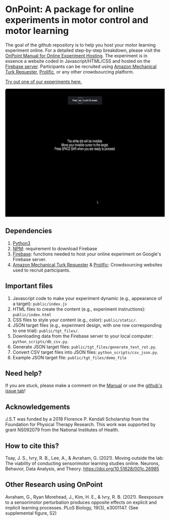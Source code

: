 # OnPoint: A package for online experiments in motor control and motor learning

The goal of the github repository is to help you host your motor learning experiment online. For a detailed step-by-step breakdown, please visit the [OnPoint Manual for Online Experiment Hosting](https://docs.google.com/document/d/1E5XzQU2dJw7m880P7VhmESPpUNQlEdMcf9fweHLtG0o/edit?usp=sharing). The experiment is in essence a website coded in Javascript/HTML/CSS and hosted on the [Firebase server](https://firebase.google.com/). Participants can be recruited using [Amazon Mechanical Turk Requester](https://requester.mturk.com/), [Prolific](https://www.prolific.co/), or any other crowdsourcing platform. 

[Try out one of our experiments here.](https://multiclamp-c2.web.app/) 

<img src="public/images/sampleOut.gif" width="720" height="404" />

## Dependencies

1. [Python3](https://www.python.org/downloads/) 
2. [NPM](https://www.npmjs.com/get-npm): requirement to download Firebase 
3. [Firebase](https://firebase.google.com/docs/cli): functions needed to host your online experiment on Google's Firebase server. 
4. [Amazon Mechanical Turk Requester](https://requester.mturk.com/) & [Prolific](https://www.prolific.co/): Crowdsourcing websites used to recruit participants. 

## Important files

1. Javascript code to make your experiment dynamic (e.g., appearance of a target): `public/index.js` 
2. HTML files to create the content (e.g., experiment instructions): `public/index.html` 
3. CSS files to style your content (e.g., color): `public/static/`.
4. JSON target files (e.g., experiment design, with one row corresponding to one trial): `public/tgt_files/`. 
5. Downloading data from the Firebase server to your local computer: `python_scripts/db_csv.py`. 
6. Generate JSON target files: `public/tgt_files/generate_test_rot.py`.
7. Convert CSV target files into JSON files: `python_scripts/csv_json.py`.
8. Example JSON target file: `public/tgt_files/demo_file`

## Need help?

If you are stuck, please make a comment on the [Manual](https://docs.google.com/document/d/1E5XzQU2dJw7m880P7VhmESPpUNQlEdMcf9fweHLtG0o/edit?usp=sharing) or use the [github's issue tab](https://github.com/alan-s-lee/Reaching_Exp_Online/issues)!

## Acknowledgements

J.S.T was funded by a 2018 Florence P. Kendall Scholarship from the Foundation for Physical Therapy Research. This work was supported by grant NS092079 from the National Institutes of Health. 

## How to cite this?

Tsay, J. S., Ivry, R. B., Lee, A., & Avraham, G. (2021). Moving outside the lab: The viability of conducting sensorimotor learning studies online. Neurons, Behavior, Data Analysis, and Theory. https://doi.org/10.51628/001c.26985

## Other Research using OnPoint

Avraham, G., Ryan Morehead, J., Kim, H. E., & Ivry, R. B. (2021). Reexposure to a sensorimotor perturbation produces opposite effects on explicit and implicit learning processes. PLoS Biology, 19(3), e3001147. (See supplemental figure, S2)





